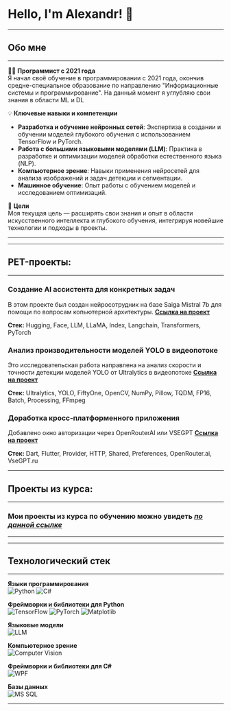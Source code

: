 # Hello, I'm Alexandr! 👋

_____________
## Обо мне
_____________

👨‍💻 **Программист с 2021 года**  
Я начал своё обучение в программировании с 2021 года, окончив средне-специальное образование по направлению "Информационные системы и программирование". На данный момент я углубляю свои знания в области ML и DL

💡 **Ключевые навыки и компетенции**  
- **Разработка и обучение нейронных сетей**: Экспертиза в создании и обучении моделей глубокого обучения с использованием TensorFlow и PyTorch.
- **Работа с большими языковыми моделями (LLM)**: Практика в разработке и оптимизации моделей обработки естественного языка (NLP).
- **Компьютерное зрение**: Навыки применения нейросетей для анализа изображений и задач детекции и сегментации.
- **Машинное обучение**: Опыт работы с обучением моделей и исследованием оптимизаций.

🚀 **Цели**  
Моя текущая цель — расширять свои знания и опыт в области искусственного интеллекта и глубокого обучения, интегрируя новейшие технологии и подходы в проекты.
_____________

_____________
## PET-проекты:
_____________

### Создание AI ассистента для конкретных задач
В этом проекте был создан нейросотрудник на базе Saiga Mistral 7b для помощи по вопросам копьютерной архитектуры.
[**Ссылка на проект**](https://github.com/AlexandrNizkovskikh/LLM)

**Стек:** Hugging, Face, LLM, LLaMA, Index, Langchain, Transformers, PyTorch

### Анализ производительности моделей YOLO в видеопотоке
Это исследовательская работа направлена на анализ скорости и точности детекции моделей YOLO от Ultralytics в видеопотоке
[**Ссылка на проект**](https://github.com/AlexandrNizkovskikh/YOLO-detections)

**Стек:** Ultralytics, YOLO, FiftyOne, OpenCV, NumPy, Pillow, TQDM, FP16, Batch, Processing, FFmpeg

### Доработка кросс-платформенного приложения
Добавлено окно авторизации через OpenRouterAI или VSEGPT
[**Ссылка на проект**](https://github.com/AlexandrNizkovskikh/AIChatFlutter-upgrade-)

**Стек:** Dart, Flutter, Provider, HTTP, Shared, Preferences, OpenRouter.ai, VseGPT.ru

_____________
## Проекты из курса:
_____________

### Мои проекты из курса по обучению можно увидеть [***по данной ссылке***](https://github.com/search?q=owner%3AAlexandrNizkovskikh+TheFounder&type=repositories)
_____________

_____________
## Технологический стек
_____________
**Языки программирования**  
![Python](https://img.shields.io/badge/-Python-3776AB?logo=python&logoColor=white&style=for-the-badge)
![C#](https://img.shields.io/badge/-C%23-239120?logo=csharp&logoColor=white&style=for-the-badge)

**Фреймворки и библиотеки для Python**  
![TensorFlow](https://img.shields.io/badge/-TensorFlow-FF6F00?logo=tensorflow&logoColor=white&style=for-the-badge)
![PyTorch](https://img.shields.io/badge/-PyTorch-EE4C2C?logo=pytorch&logoColor=white&style=for-the-badge)
![Matplotlib](https://img.shields.io/badge/-Matplotlib-3776AB?logo=python&logoColor=white&style=for-the-badge)

**Языковые модели**  
![LLM](https://img.shields.io/badge/-LLMs-ff8800?style=for-the-badge)

**Компьютерное зрение**  
![Computer Vision](https://img.shields.io/badge/-Computer%20Vision-3776AB?logo=opencv&logoColor=white&style=for-the-badge)

**Фреймворки и библиотеки для C#**  
![WPF](https://img.shields.io/badge/-WPF-178600?logo=.net&logoColor=white&style=for-the-badge)

**Базы данных**  
![MS SQL](https://img.shields.io/badge/-MS%20SQL-CC2927?logo=microsoft-sql-server&logoColor=white&style=for-the-badge)

____
